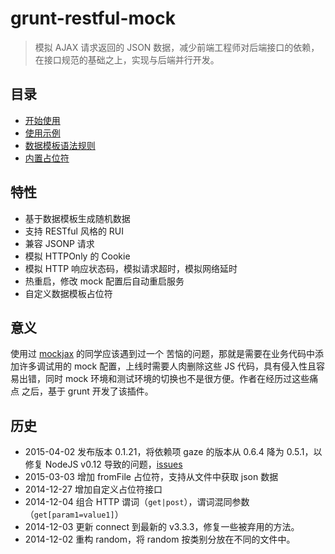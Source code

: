 # grunt-restful-mock

> 模拟 AJAX 请求返回的 JSON 数据，减少前端工程师对后端接口的依赖，在接口规范的基础之上，实现与后端并行开发。

## 目录

 - [开始使用](开始使用)
 - [使用示例](使用示例)
 - [数据模板语法规则](数据模板语法规则)
 - [内置占位符](内置占位符)

## 特性

- 基于数据模板生成随机数据
- 支持 RESTful 风格的 RUI
- 兼容 JSONP 请求
- 模拟 HTTPOnly 的 Cookie
- 模拟 HTTP 响应状态码，模拟请求超时，模拟网络延时
- 热重启，修改 mock 配置后自动重启服务
- 自定义数据模板占位符

## 意义

使用过 [mockjax](https://github.com/appendto/jquery-mockjax) 的同学应该遇到过一个
苦恼的问题，那就是需要在业务代码中添加许多调试用的 mock 配置，上线时需要人肉删除这些 JS
代码，具有侵入性且容易出错，同时 mock 环境和测试环境的切换也不是很方便。作者在经历过这些痛点
之后，基于 grunt 开发了该插件。

## 历史

- 2015-04-02 发布版本 0.1.21，将依赖项 gaze 的版本从 0.6.4 降为 0.5.1，以修复 NodeJS v0.12 导致的问题，[issues](https://github.com/shama/gaze/issues/175)
- 2015-03-03 增加 fromFile 占位符，支持从文件中获取 json 数据
- 2014-12-27 增加自定义占位符接口
- 2014-12-04 组合 HTTP 谓词（`get|post`），谓词混同参数（`get[param1=value1]`）
- 2014-12-03 更新 connect 到最新的 v3.3.3，修复一些被弃用的方法。
- 2014-12-02 重构 random，将 random 按类别分放在不同的文件中。